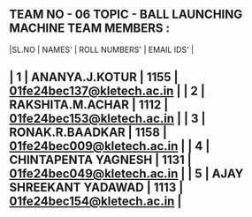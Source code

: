 TEAM NO - 06
TOPIC - BALL LAUNCHING MACHINE
TEAM MEMBERS :
----------------------------------------------------------------------------------------------------------------------
 |SL.NO     |            NAMES'                       |         ROLL NUMBERS'     |        EMAIL IDS'                |
 
 | 1        |      ANANYA.J.KOTUR                     |          1155             |     01fe24bec137@kletech.ac.in   |
 | 2        |     RAKSHITA.M.ACHAR                    |          1112             |     01fe24bec153@kletech.ac.in   |
 | 3        |       RONAK.R.BAADKAR                   |          1158             |     01fe24bec009@kletech.ac.in   |
 | 4        |      CHINTAPENTA YAGNESH                |          1131             |     01fe24bec049@kletech.ac.in   |
 | 5        |      AJAY SHREEKANT YADAWAD             |          1113             |     01fe24bec154@kletech.ac.in   |
 ---------------------------------------------------------------------------------------------------------------------
